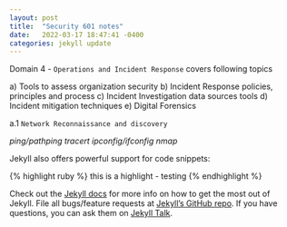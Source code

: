 ```yaml
---
layout: post
title:  "Security 601 notes"
date:   2022-03-17 18:47:41 -0400
categories: jekyll update
---
```

Domain 4 - `Operations and Incident Response` covers following topics

a) Tools to assess organization security 
b) Incident Response policies, principles and process 
c) Incident Investigation data sources tools 
d) Incident mitigation techniques 
e) Digital Forensics

a.1 `Network Reconnaissance and discovery` 

_ping/pathping_
_tracert_
_ipconfig/ifconfig_
_nmap_

Jekyll also offers powerful support for code snippets:

{% highlight ruby %}
this is a highlight - testing
{% endhighlight %}

Check out the [Jekyll docs][jekyll-docs] for more info on how to get the most out of Jekyll. File all bugs/feature requests at [Jekyll’s GitHub repo][jekyll-gh]. If you have questions, you can ask them on [Jekyll Talk][jekyll-talk].

[jekyll-docs]: https://jekyllrb.com/docs/home
[jekyll-gh]:   https://github.com/jekyll/jekyll
[jekyll-talk]: https://talk.jekyllrb.com/
